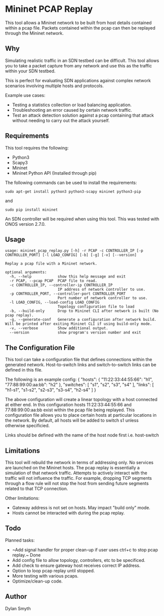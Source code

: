 # Mininet PCAP Replay

This tool allows a Mininet network to be built from host details contained within a pcap file. Packets contained within the pcap can then be replayed through the Mininet network.

## Why

Simulating realistic traffic in an SDN testbed can be difficult. This tool allows you to take a packet capture from any network and use this as the traffic within your SDN testbed. 

This is perfect for evaluating SDN applications against complex network scenarios involving multiple hosts and protocols.

Example use cases:
- Testing a statistics collection or load balancing application.
- Troubleshooting an error caused by certain network traffic.
- Test an attack detection solution against a pcap containing that attack without needing to carry out the attack yourself.


## Requirements
This tool requires the following:

- Python3
- Scapy3
- Mininet
- Mininet Python API (Installed through pip)

The following commands can be used to install the requirements:

	sudo apt-get install python3 python3-scapy mininet python3-pip
and

	sudo pip install mininet

An SDN controller will be required when using this tool. This was tested with ONOS version 2.7.0.

## Usage

	usage: mininet_pcap_replay.py [-h] -r PCAP -c CONTROLLER_IP [-p CONTROLLER_PORT] [-l LOAD_CONFIG] [-b] [-g] [-v] [--version]

	Replay a pcap file with a Mininet network.

	optional arguments:
	  -h, --help            show this help message and exit
	  -r PCAP, --pcap PCAP  PCAP file to read.
	  -c CONTROLLER_IP, --controller-ip CONTROLLER_IP
	                        IP address of network controller to use.
	  -p CONTROLLER_PORT, --controller-port CONTROLLER_PORT
	                        Port number of network controller to use.
	  -l LOAD_CONFIG, --load-config LOAD_CONFIG
	                        Topology configuration file to load
	  -b, --build-only      Drop to Mininet CLI after network is built (No pcap replay).
	  -g, --generate-conf   Generate a configuration after network build. Will be printed after exiting Mininet CLI if using build-only mode.
	  -v, --verbose         Show additional output.
	  --version             show program's version number and exit

## The Configuration File
This tool can take a configuration file that defines connections within the generated network. Host-to-switch links and switch-to-switch links can be defined in this file.

The following is an example config:
	{
  		"hosts": {
			"11:22:33:44:55:66": "h1",
			"77:88:99:00:aa:bb": "h2"
	  	},
  	"switches": [
		"s1",
		"s2",
		"s3",
		"s4"
	  ],
	  "links": [
		"h1-s1",
		"s1-s2",
		"s2-s3",
		"s3-s4",
		"h2-s4"
	  ]
	}

The above configuration will create a linear topology with a host connected at either end. In this configuration hosts 11:22:33:44:55:66 and 77:88:99:00:aa:bb exist within the pcap file being replayed. This configuration file allows you to place certain hosts at particular locations in the network. By default, all hosts will be added to switch s1 unless otherwise specificied.

Links should be defined with the name of the host node first i.e. host-switch 

## Limitations
This tool will rebuild the network in terms of addressing only. No services are launched on the Mininet hosts. The pcap replay is essentially a simulation of that network traffic. Attempts to actively interact with the traffic will not influence the traffic. For example, dropping TCP segments through a flow rule will not stop the host from sending future segments related to that TCP connection. 

Other limitations:
- Gateway address is not set on hosts. May impact "build only" mode.
- Hosts cannot be interacted with during the pcap replay.

## Todo

Planned tasks:
- ~Add signal handler for proper clean-up if user uses ctrl+c to stop pcap replay.~ Done
- Add config file to allow topology, controllers, etc to be specificed.
- Add check to ensure gateway host receives correct IP address.
- Option to loop pcap replay until stopped.
- More testing with various pcaps.
- Optimize/clean-up code.

## Author
Dylan Smyth 
